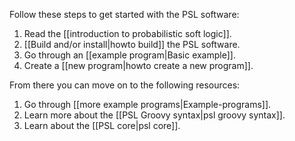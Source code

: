 Follow these steps to get started with the PSL software:

1. Read the [[introduction to probabilistic soft logic]].
2. [[Build and/or install|howto build]] the PSL software.
3. Go through an [[example program|Basic example]].
4. Create a [[new program|howto create a new program]].

From there you can move on to the following resources:

1. Go through [[more example programs|Example-programs]].
2. Learn more about the [[PSL Groovy syntax|psl groovy syntax]].
3. Learn about the [[PSL core|psl core]].